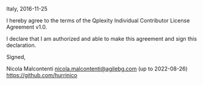 Italy, 2016-11-25

I hereby agree to the terms of the Qplexity Individual Contributor License
Agreement v1.0.

I declare that I am authorized and able to make this agreement and sign this
declaration.

Signed,

Nicola Malcontenti nicola.malcontenti@agilebg.com (up to 2022-08-26) https://github.com/hurrinico
